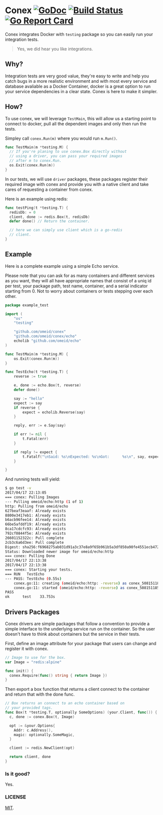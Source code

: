 # Conex [![GoDoc](https://img.shields.io/badge/godoc-reference-blue.svg?style=flat-square)](https://godoc.org/github.com/omeid/conex)  [![Build Status](https://travis-ci.org/omeid/conex.svg?branch=master)](https://travis-ci.org/omeid/conex) [![Go Report Card](https://goreportcard.com/badge/github.com/omeid/conex)](https://goreportcard.com/report/github.com/omeid/conex)
Conex integrates Docker with `testing` package so you can easily run your integration tests.

> Yes, we did hear you like integrations.

## Why?

Integration tests are very good value, they're easy to write and help you catch bugs in a more realistic environment and with most every service and database avaliable as a Docker Container, docker is a great option to run your service dependencies in a clear state. Conex is here to make it simpler. 


## How?

To use conex, we will leverage `TestMain`, this will allow us a starting point to connect to docker, pull all the dependent images and only then run the tests.

Simpley call `conex.Run(m)` where you would run `m.Run()`.
```go
func TestMain(m *testing.M) {
  // If you're planing to use conex.Box directly without
  // using a driver, you can pass your required images
  // after m to conex.Run.
  os.Exit(conex.Run(m))
}
```

In our tests, we will use `driver` packages, these packages register their required image with conex and provide you with a native client and take cares of requesting a container from conex.

Here is an example using redis:

```go
func testPing(t *testing.T) {
  redisDb: = 0
  client, done := redis.Box(t, redisDb)
  defer done() // Return the container.

  // here we can simply use client which is a go-redis
  // client.
}
```

## Example
Here is a complete example using a simple Echo service.

Please note that you can ask for as many containers and different services as you
want, they will all have appropriate names that consist of a uniq id per test, your package path, test name, container, and a serial indicator starting from 0. Not to worry about containers or tests stepping over each other.

```go
package example_test

import (
	"os"
	"testing"

	"github.com/omeid/conex"
	"github.com/omeid/conex/echo"
	echolib "github.com/omeid/echo"
)

func TestMain(m *testing.M) {
	os.Exit(conex.Run(m))
}

func TestEcho(t *testing.T) {
	reverse := true

	e, done := echo.Box(t, reverse)
	defer done()

	say := "hello"
	expect := say
	if reverse {
		expect = echolib.Reverse(say)
	}

	reply, err := e.Say(say)

	if err != nil {
		t.Fatal(err)
	}

	if reply != expect {
		t.Fatalf("\nSaid: %s\nExpected: %s\nGot:      %s\n", say, expect, reply)
	}

}

```

And running tests will yield:

```sh
$ go test -v
2017/04/17 22:13:05 
=== conex: Pulling Images
--- Pulling omeid/echo:http (1 of 1)
http: Pulling from omeid/echo
627beaf3eaaf: Already exists 
8800e3417eb1: Already exists 
b6acb96fee14: Already exists 
66be5afddf19: Already exists 
8ca17cdcfc93: Already exists 
792cf0844f5e: Already exists 
26601152322c: Pull complete 
2cb3c6a6d3ee: Pull complete 
Digest: sha256:f6968275ab031d91a3c37e8a9f65b961b5a3df850a90fe4551ecb4724ab3b0a7
Status: Downloaded newer image for omeid/echo:http
=== conex: Pulling Done
2017/04/17 22:13:38 
2017/04/17 22:13:38 
=== conex: Starting your tests.
=== RUN   TestEcho
--- PASS: TestEcho (0.55s)
	conex.go:11: creating (omeid/echo:http: -reverse) as conex_508151185_test-TestEcho-omeid_echo.http_0
	conex.go:11: started (omeid/echo:http: -reverse) as conex_508151185_test-TestEcho-omeid_echo.http_0
PASS
ok  	test	33.753s
```

## Drivers Packages

Conex drivers are simple packages that follow a convention to provide a simple interface to the underlying service run on the container.
So the user doesn't have to think about containers but the service in their tests.


First, define an image attribute for your package that users can change and register it with conex.

```go
// Image to use for the box.
var Image = "redis:alpine"

func init() {
  conex.Require(func() string { return Image })
}
```

Then export a box function that returns a client connect to the container and return that with the done func.

```go
// Box returns an connect to an echo container based on
// your provided tags.
func Box(t *testing.T, optionally SomeOptions) (your.Client, func()) {
  c, done := conex.Box(t, Image)

  opt := &your.Options{
    Addr: c.Address(),
    magic: optionally.SomeMagic,
  }

  client := redis.NewClient(opt)

  return client, done
}

```

### Is it good?
Yes.

### LICENSE
  [MIT](LICENSE).
